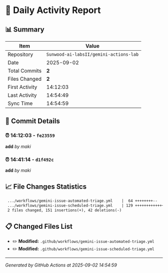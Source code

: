 # 📅 Daily Activity Report

## 📊 Summary
| Item | Value |
|------|-------|
| Repository | `Sunwood-ai-labsII/gemini-actions-lab` |
| Date | 2025-09-02 |
| Total Commits | **2** |
| Files Changed | **2** |
| First Activity | 14:12:03 |
| Last Activity | 14:54:49 |
| Sync Time | 14:54:59 |

## 📝 Commit Details

### ⏰ 14:12:03 - `fe23559`
**add**
*by maki*

### ⏰ 14:41:14 - `d1f492c`
**add**
*by maki*

## 📈 File Changes Statistics

```diff
 .../workflows/gemini-issue-automated-triage.yml    |  64 ++++++++--
 .../workflows/gemini-issue-scheduled-triage.yml    | 129 ++++++++++++++++-----
 2 files changed, 151 insertions(+), 42 deletions(-)
```

## 📋 Changed Files List

- ✏️ **Modified:** `.github/workflows/gemini-issue-automated-triage.yml`
- ✏️ **Modified:** `.github/workflows/gemini-issue-scheduled-triage.yml`

---
*Generated by GitHub Actions at 2025-09-02 14:54:59*
